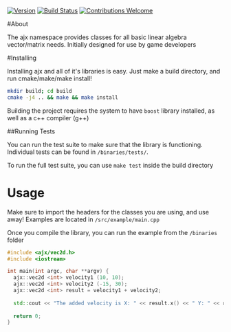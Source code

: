 [![Version](https://img.shields.io/badge/Version-1.0.1-blue.svg)](https://github.com/andriko13/ajx-vector-math)
[![Build Status](https://travis-ci.org/andriko13/ajx-vector-math.svg?branch=master)](https://travis-ci.org/andriko13/ajx-vector-math)
[![Contributions Welcome](https://img.shields.io/badge/contributions-welcome-brightgreen.svg?style=flat)](https://github.com/andriko13/ajx-vector-math/issues)


#About

The ajx namespace provides classes for all basic linear algebra vector/matrix needs. Initially designed for use by game developers

#Installing

Installing ajx and all of it's libraries is easy. Just make a build directory, and run cmake/make/make install!

```bash
mkdir build; cd build
cmake -j4 .. && make && make install
```

Building the project requires the system to have `boost` library installed, as well as a c++ compiler (g++)

##Running Tests

You can run the test suite to make sure that the library is functioning. Individual tests can be found in `/binaries/tests/`.

To run the full test suite, you can use `make test` inside the build directory

# Usage

Make sure to import the headers for the classes you are using, and use away! Examples are located in `/src/example/main.cpp`

Once you compile the library, you can run the example from the `/binaries` folder

```c++
#include <ajx/vec2d.h>
#include <iostream>

int main(int argc, char **argv) {
  ajx::vec2d <int> velocity1 (10, 10);
  ajx::vec2d <int> velocity2 (-15, 30);
  ajx::vec2d <int> result = velocity1 + velocity2;
  
  std::cout << "The added velocity is X: " << result.x() << " Y: " << result.y() << std::endl;
  
  return 0;
}
```
